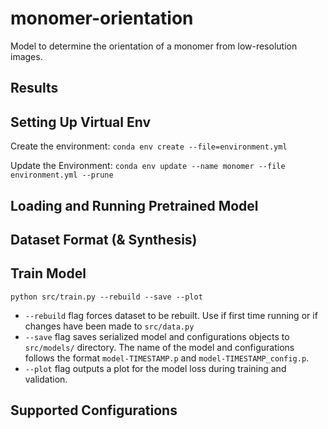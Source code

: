 # monomer-orientation
Model to determine the orientation of a monomer from low-resolution images.

## Results

## Setting Up Virtual Env
Create the environment:
`conda env create --file=environment.yml`

Update the Environment:
`conda env update --name monomer --file environment.yml --prune`

## Loading and Running Pretrained Model

## Dataset Format (& Synthesis)

## Train Model
`python src/train.py --rebuild --save --plot`
- `--rebuild` flag forces dataset to be rebuilt. Use if first time running or if changes have been made to `src/data.py`
- `--save` flag saves serialized model and configurations objects to `src/models/` directory. The name of the model and configurations follows the format `model-TIMESTAMP.p` and `model-TIMESTAMP_config.p`.
- `--plot` flag outputs a plot for the model loss during training and validation.

## Supported Configurations